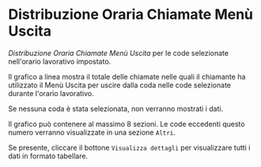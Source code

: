 # Distribuzione Oraria Chiamate Menù Uscita

*Distribuzione Oraria Chiamate Menù Uscita* per le code selezionate
nell'orario lavorativo impostato.

Il grafico a linea mostra il totale delle chiamate nelle quali il 
chiamante ha utilizzato il Menù Uscita per uscire dalla coda nelle code 
selezionate durante l'orario lavorativo.

Se nessuna coda è stata selezionata, non verranno mostrati i dati.

Il grafico può contenere al massimo 8 sezioni. Le code eccedenti questo
numero verranno visualizzate in una sezione `Altri`.

Se presente, cliccare il bottone `Visualizza dettagli` per visualizzare
tutti i dati in formato tabellare.
